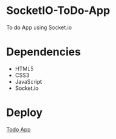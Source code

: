 # SocketIO-ToDo-App

To do App using Socket.io

# Dependencies

* HTML5
* CSS3
* JavaScript
* Socket.io

# Deploy

[Todo App](https://socketio-todo-app.herokuapp.com/)

